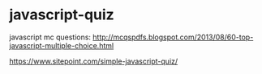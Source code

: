 # javascript-quiz

javascript mc questions: 
http://mcqspdfs.blogspot.com/2013/08/60-top-javascript-multiple-choice.html

https://www.sitepoint.com/simple-javascript-quiz/